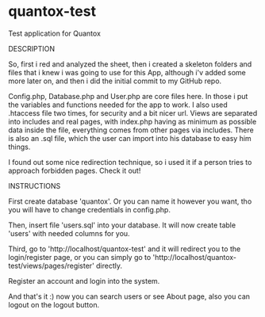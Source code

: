 # quantox-test
Test application for Quantox

DESCRIPTION

  So, first i red and analyzed the sheet, then i created a skeleton folders and files that i knew i was going to use
  for this App, although i'v added some more later on, and then i did the initial commit to my GitHub repo.

  Config.php, Database.php and User.php are core files here. In those i put the variables and functions needed for the
  app to work. I also used .htaccess file two times, for security and a bit nicer url. Views are separated into includes
  and real pages, with index.php having as minimum as possible data inside the file, everything comes from other pages
  via includes. There is also an .sql file, which the user can import into his database to easy him things.

  I found out some nice redirection technique, so i used it if a person tries to approach forbidden pages. Check it out!
  
INSTRUCTIONS
  
  First create database 'quantox'. Or you can name it however you want, tho you will have to change credentials in config.php.

  Then, insert file 'users.sql' into your database. It will now create table 'users' with needed columns for you.

  Third, go to 'http://localhost/quantox-test' and it will redirect you to the login/register page, or you can simply
  go to 'http://localhost/quantox-test/views/pages/register' directly.

  Register an account and login into the system.

  And that's it :) now you can search users or see About page, also you can logout on the logout button.
